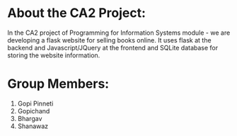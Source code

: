 # About the CA2 Project:

In the CA2 project of Programming for Information Systems module - we are developing a flask website for selling books online. 
It uses flask at the backend and Javascript/JQuery at the frontend and SQLite database for storing the website information.

# Group Members:
1. Gopi Pinneti
2. Gopichand
3. Bhargav
4. Shanawaz
